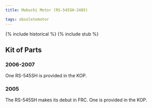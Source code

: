 ```yaml
---
title: Mabuchi Motor (RS-545SH-2485)

tags: obsoletemotor
---
```


{% include historical %}
{% include stub %}

## Kit of Parts

### 2006-2007
One RS-545SH is provided in the KOP.

### 2005

The RS-545SH makes its debut in FRC. One is provided in the KOP.
